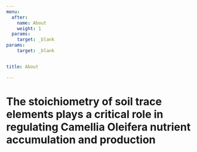 ```yaml
---
menu: 
  after:
    name: About
    weight: 1
  params: 
    target: _blank
params:
    target: _blank


title: About

---
```


# The stoichiometry of soil trace elements plays a critical role in regulating Camellia Oleifera nutrient accumulation and production